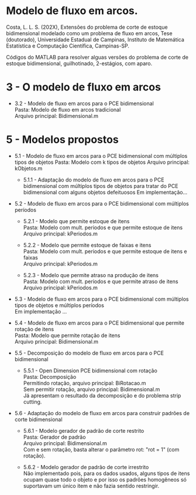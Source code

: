# Modelo de fluxo em arcos.

Costa, L. L. S. (202X), Extensões do problema de corte de estoque bidimensional modelado como um problema de fluxo em arcos, Tese (doutorado), Universidade Estadual de Campinas, Instituto de Matemática Estatística e Computação Científica, Campinas-SP.

Códigos do MATLAB para resolver alguas versões do problema de corte de estoque bidimensional, guilhotinado, 2-estágios, com aparo.


# 3 - O modelo de fluxo em arcos

* 3.2 - Modelo de fluxo em arcos para o PCE bidimensional  
Pasta: Modelo de fluxo em arcos tradicional  
Arquivo principal: Bidimensional.m

# 5 - Modelos propostos

* 5.1 - Modelo de fluxo em arcos para o PCE bidimensional com múltiplos tipos de objetos
Pasta: Modelo com k tipos de objetos
Arquivo principal: kObjetos.m

  * 5.1.1 - Adaptação do modelo de fluxo em arcos para o PCE bidimensional com múltiplos tipos de objetos para tratar do PCE bidimensional com alguns objetos defeituosos
Em implementação...

* 5.2 - Modelo de fluxo em arcos para o PCE bidimensional com múltiplos períodos
  * 5.2.1 - Modelo que permite estoque de itens  
  Pasta: Modelo com mult. periodos e que permite estoque de itens  
  Arquivo principal: kPeriodos.m

  * 5.2.2 - Modelo que permite estoque de faixas e itens  
Pasta: Modelo com mult. periodos e que permite estoque de itens e faixas  
Arquivo principal: kPeriodos.m

  * 5.2.3 - Modelo que permite atraso na produção de itens  
Pasta: Modelo com mult. periodos e que permite atraso de itens  
Arquivo principal: kPeriodos.m

* 5.3 - Modelo de fluxo em arcos para o PCE bidimensional com múltiplos tipos de objetos e múltiplos períodos  
Em implementação ...

* 5.4 - Modelo de fluxo em arcos para o PCE bidimensional que permite rotação de itens  
Pasta: Modelo que permite rotação de itens  
Arquivo principal: Bidimensional.m  

* 5.5 - Decomposição do modelo de fluxo em arcos para o PCE bidimensional  
  * 5.5.1 - Open Dimension PCE bidimensional com rotação  
Pasta: Decomposição  
Permitindo rotação, arquivo principal: BiRotacao.m  
Sem permitir rotação, arquivo principal: Bidimensional.m  
Já apresentam o resultado da decomposição e do problema strip cutting.  
 
* 5.6 - Adaptação do modelo de fluxo em arcos para construir padrões de corte bidimensional  
  * 5.6.1 - Modelo gerador de padrão de corte restrito  
Pasta: Gerador de padrão  
Arquivo principal: Bidimensional.m  
Com e sem rotação, basta alterar o parâmetro rot: "rot = 1" (com rotação).  

  * 5.6.2 - Modelo gerador de padrão de corte irrestrito  
Não implementado pois, para os dados usados, alguns tipos de itens ocupam quase todo o objeto e por isso os padrões homogêneos só suportavam um único item e não fazia sentido restringir.











